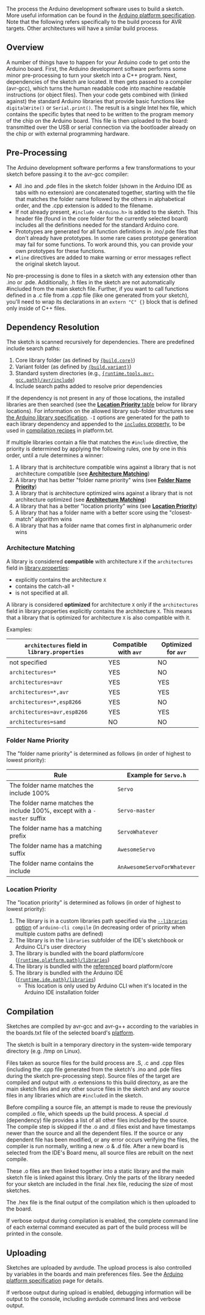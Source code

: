 The process the Arduino development software uses to build a sketch. More useful information can be found in the [Arduino platform specification](platform-specification.md). Note that the following refers specifically to the build process for AVR targets. Other architectures will have a similar build process.

## Overview

A number of things have to happen for your Arduino code to get onto the Arduino board. First, the Arduino development software performs some minor pre-processing to turn your sketch into a C++ program. Next, dependencies of the sketch are located. It then gets passed to a compiler (avr-gcc), which turns the human readable code into machine readable instructions (or object files). Then your code gets combined with (linked against) the standard Arduino libraries that provide basic functions like `digitalWrite()` or `Serial.print()`. The result is a single Intel hex file, which contains the specific bytes that need to be written to the program memory of the chip on the Arduino board. This file is then uploaded to the board: transmitted over the USB or serial connection via the bootloader already on the chip or with external programming hardware.

## Pre-Processing

The Arduino development software performs a few transformations to your sketch before passing it to the avr-gcc compiler:

- All .ino and .pde files in the sketch folder (shown in the Arduino IDE as tabs with no extension) are concatenated together, starting with the file that matches the folder name followed by the others in alphabetical order, and the .cpp extension is added to the filename.
- If not already present, `#include <Arduino.h>` is added to the sketch. This header file (found in the core folder for the currently selected board) includes all the definitions needed for the standard Arduino core.
- Prototypes are generated for all function definitions in .ino/.pde files that don't already have prototypes. In some rare cases prototype generation may fail for some functions. To work around this, you can provide your own prototypes for these functions.
- `#line` directives are added to make warning or error messages reflect the original sketch layout.

No pre-processing is done to files in a sketch with any extension other than .ino or .pde. Additionally, .h files in the sketch are not automatically #included from the main sketch file. Further, if you want to call functions defined in a .c file from a .cpp file (like one generated from your sketch), you'll need to wrap its declarations in an `extern "C" {}` block that is defined only inside of C++ files.

## Dependency Resolution

The sketch is scanned recursively for dependencies. There are predefined include search paths:

1. Core library folder (as defined by [`{build.core}`](platform-specification.md#boardstxt))
1. Variant folder (as defined by [`{build.variant}`](platform-specification.md#boardstxt))
1. Standard system directories (e.g., [`{runtime.tools.avr-gcc.path}/avr/include`](platform-specification.md#tools))
1. Include search paths added to resolve prior dependencies

If the dependency is not present in any of those locations, the installed libraries are then searched (see the [**Location Priority** table](#location-priority) below for library locations). For information on the allowed library sub-folder structures see [the Arduino library specification](library-specification.md#source-code). `-I` options are generated for the path to each library dependency and appended to the [`includes` property](platform-specification.md#recipes-to-compile-source-code), to be used in [compilation recipes](platform-specification.md#recipes-to-compile-source-code) in platform.txt.

If multiple libraries contain a file that matches the `#include` directive, the priority is determined by applying the following rules, one by one in this order, until a rule determines a winner:

1. A library that is architecture compatible wins against a library that is not architecture compatible (see [**Architecture Matching**](#architecture-matching))
1. A library that has better "folder name priority" wins (see [**Folder Name Priority**](#folder-name-priority))
1. A library that is architecture optimized wins against a library that is not architecture optimized (see [**Architecture Matching**](#architecture-matching))
1. A library that has a better "location priority" wins (see [**Location Priority**](#location-priority))
1. A library that has a folder name with a better score using the "closest-match" algorithm wins
1. A library that has a folder name that comes first in alphanumeric order wins

### Architecture Matching

A library is considered **compatible** with architecture `X` if the `architectures` field in [library.properties](library-specification.md#library-metadata):

- explicitly contains the architecture `X`
- contains the catch-all `*`
- is not specified at all.

A library is considered **optimized** for architecture `X` only if the `architectures` field in library.properties explicitly contains the architecture `X`. This means that a library that is optimized for architecture `X` is also compatible with it.

Examples:

| `architectures` field in `library.properties` | Compatible with `avr` | Optimized for `avr` |
| --------------------------------------------- | --------------------- | ------------------- |
| not specified                                 | YES                   | NO                  |
| `architectures=*`                             | YES                   | NO                  |
| `architectures=avr`                           | YES                   | YES                 |
| `architectures=*,avr`                         | YES                   | YES                 |
| `architectures=*,esp8266`                     | YES                   | NO                  |
| `architectures=avr,esp8266`                   | YES                   | YES                 |
| `architectures=samd`                          | NO                    | NO                  |

### Folder Name Priority

The "folder name priority" is determined as follows (in order of highest to lowest priority):

| Rule                                                                     | Example for `Servo.h`       |
| ------------------------------------------------------------------------ | --------------------------- |
| The folder name matches the include 100%                                 | `Servo`                     |
| The folder name matches the include 100%, except with a `-master` suffix | `Servo-master`              |
| The folder name has a matching prefix                                    | `ServoWhatever`             |
| The folder name has a matching suffix                                    | `AwesomeServo`              |
| The folder name contains the include                                     | `AnAwesomeServoForWhatever` |

### Location Priority

The "location priority" is determined as follows (in order of highest to lowest priority):

1. The library is in a custom libraries path specified via the [`--libraries` option](../commands/arduino-cli_compile/#options) of `arduino-cli compile` (in decreasing order of priority when multiple custom paths are defined)
1. The library is in the `libraries` subfolder of the IDE's sketchbook or Arduino CLI's user directory
1. The library is bundled with the board platform/core ([`{runtime.platform.path}/libraries`](platform-specification.md#global-predefined-properties))
1. The library is bundled with the [referenced](platform-specification.md#referencing-another-core-variant-or-tool) board platform/core
1. The library is bundled with the Arduino IDE ([`{runtime.ide.path}/libraries`](platform-specification.md#global-predefined-properties))
   - This location is only used by Arduino CLI when it's located in the Arduino IDE installation folder

## Compilation

Sketches are compiled by avr-gcc and avr-g++ according to the variables in the boards.txt file of the selected board's [platform](platform-specification.md).

The sketch is built in a temporary directory in the system-wide temporary directory (e.g. /tmp on Linux).

Files taken as source files for the build process are .S, .c and .cpp files (including the .cpp file generated from the sketch's .ino and .pde files during the sketch pre-processing step).
Source files of the target are compiled and output with .o extensions to this build directory, as are the main sketch files and any other source files in the sketch and any source files in any libraries which are `#include`d in the sketch.

Before compiling a source file, an attempt is made to reuse the previously compiled .o file, which speeds up the build process. A special .d (dependency) file provides a list of all other files included by the source. The compile step is skipped if the .o and .d files exist and have timestamps newer than the source and all the dependent files. If the source or any dependent file has been modified, or any error occurs verifying the files, the compiler is run normally, writing a new .o & .d file. After a new board is selected from the IDE's Board menu, all source files are rebuilt on the next compile.

These .o files are then linked together into a static library and the main sketch file is linked against this library. Only the parts of the library needed for your sketch are included in the final .hex file, reducing the size of most sketches.

The .hex file is the final output of the compilation which is then uploaded to the board.

If verbose output during compilation is enabled, the complete command line of each external command executed as part of the build process will be printed in the console.

## Uploading

Sketches are uploaded by avrdude. The upload process is also controlled by variables in the boards and main preferences files. See the [Arduino platform specification](platform-specification.md) page for details.

If verbose output during upload is enabled, debugging information will be output to the console, including avrdude command lines and verbose output.
